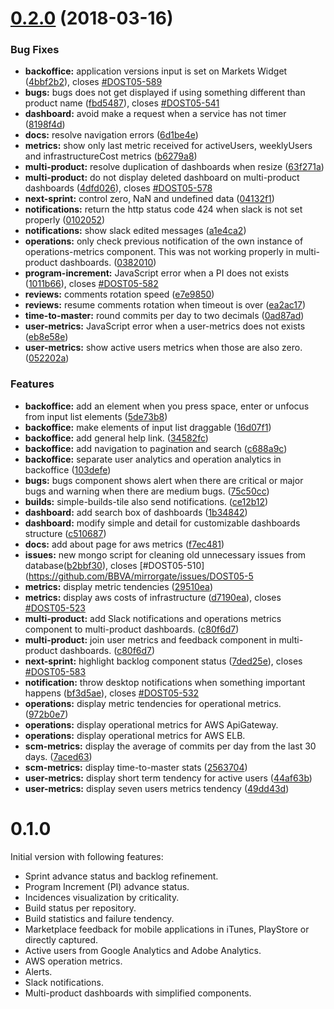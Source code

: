 <a name=0.2.0></a>
# [0.2.0](https://github.com/BBVA/mirrorgate/compare/v0.1.0...v0.2.0) (2018-03-16)


### Bug Fixes

* **backoffice:** application versions input is set on Markets Widget ([4bbf2b2](https://github.com/BBVA/mirrorgate/commit/4bbf2b2)), closes [#DOST05-589](https://github.com/BBVA/mirrorgate/issues/DOST05-589)
* **bugs:** bugs does not get displayed if using something different than product name ([fbd5487](https://github.com/BBVA/mirrorgate/commit/fbd5487)), closes [#DOST05-541](https://github.com/BBVA/mirrorgate/issues/DOST05-541)
* **dashboard:** avoid make a request when a service has not timer ([8198f4d](https://github.com/BBVA/mirrorgate/commit/8198f4d))
* **docs:** resolve navigation errors ([6d1be4e](https://github.com/BBVA/mirrorgate/commit/6d1be4e))
* **metrics:** show only last metric received for activeUsers, weeklyUsers and infrastructureCost metrics ([b6279a8](https://github.com/BBVA/mirrorgate/commit/b6279a8))
* **multi-product:** resolve duplication of dashboards when resize ([63f271a](https://github.com/BBVA/mirrorgate/commit/63f271a))
* **multi-product:** do not display deleted dashboard on multi-product dashboards ([4dfd026](https://github.com/BBVA/mirrorgate/commit/4dfd026)), closes [#DOST05-578](https://github.com/BBVA/mirrorgate/issues/DOST05-578)
* **next-sprint:** control zero, NaN and undefined data ([04132f1](https://github.com/BBVA/mirrorgate/commit/04132f1))
* **notifications:** return the http status code 424 when slack is not set properly ([0102052](https://github.com/BBVA/mirrorgate/commit/0102052))
* **notifications:** show slack edited messages ([a1e4ca2](https://github.com/BBVA/mirrorgate/commit/a1e4ca2))
* **operations:** only check previous notification of the own instance of operations-metrics component. This was not working properly in multi-product dashboards. ([0382010](https://github.com/BBVA/mirrorgate/commit/0382010))
* **program-increment:** JavaScript error when a PI does not exists ([1011b66](https://github.com/BBVA/mirrorgate/commit/1011b66)), closes [#DOST05-582](https://github.com/BBVA/mirrorgate/issues/DOST05-582)
* **reviews:** comments rotation speed ([e7e9850](https://github.com/BBVA/mirrorgate/commit/e7e9850))
* **reviews:** resume comments rotation when timeout is over ([ea2ac17](https://github.com/BBVA/mirrorgate/commit/ea2ac17))
* **time-to-master:** round commits per day to two decimals ([0ad87ad](https://github.com/BBVA/mirrorgate/commit/0ad87ad))
* **user-metrics:** JavaScript error when a user-metrics does not exists ([eb8e58e](https://github.com/BBVA/mirrorgate/commit/eb8e58e))
* **user-metrics:** show active users metrics when those are also zero. ([052202a](https://github.com/BBVA/mirrorgate/commit/052202a))

### Features

* **backoffice:** add an element when you press space, enter or unfocus from input list elements ([5de73b8](https://github.com/BBVA/mirrorgate/commit/5de73b8))
* **backoffice:** make elements of input list draggable ([16d07f1](https://github.com/BBVA/mirrorgate/commit/16d07f1))
* **backoffice:** add general help link. ([34582fc](https://github.com/BBVA/mirrorgate/commit/34582fc))
* **backoffice:** add navigation to pagination and search ([c688a9c](https://github.com/BBVA/mirrorgate/commit/c688a9c))
* **backoffice:** separate user analytics and operation analytics in backoffice ([103defe](https://github.com/BBVA/mirrorgate/commit/103defe))
* **bugs:** bugs component shows alert when there are critical or major bugs and warning when there are medium bugs. ([75c50cc](https://github.com/BBVA/mirrorgate/commit/75c50cc))
* **builds:** simple-builds-tile also send notifications. ([ce12b12](https://github.com/BBVA/mirrorgate/commit/ce12b12))
* **dashboard:** add search box of dashboards ([1b34842](https://github.com/BBVA/mirrorgate/commit/1b34842))
* **dashboard:** modify simple and detail for customizable dashboards structure ([c510687](https://github.com/BBVA/mirrorgate/commit/c510687))
* **docs:** add about page for aws metrics ([f7ec481](https://github.com/BBVA/mirrorgate/commit/f7ec481))
* **issues:** new mongo script for cleaning old unnecessary issues from database([b2bbf30](https://github.com/BBVA/mirrorgate/commit/b2bbf30)), closes [#DOST05-510](https://github.com/BBVA/mirrorgate/issues/DOST05-5
* **metrics:** display metric tendencies ([29510ea](https://github.com/BBVA/mirrorgate/commit/29510ea))
* **metrics:** display aws costs of infrastructure ([d7190ea](https://github.com/BBVA/mirrorgate/commit/d7190ea)), closes [#DOST05-523](https://github.com/BBVA/mirrorgate/issues/DOST05-523)
* **multi-product:** add Slack notifications and operations metrics component to multi-product dashboards. ([c80f6d7](https://github.com/BBVA/mirrorgate/commit/c80f6d7))
* **multi-product:** join user metrics and  feedback component in multi-product dashboards. ([c80f6d7](https://github.com/BBVA/mirrorgate/commit/c80f6d7))
* **next-sprint:** highlight backlog component status ([7ded25e](https://github.com/BBVA/mirrorgate/commit/7ded25e)), closes [#DOST05-583](https://github.com/BBVA/mirrorgate/issues/DOST05-583)
* **notification:** throw desktop notifications when something important happens ([bf3d5ae](https://github.com/BBVA/mirrorgate/commit/bf3d5ae)), closes [#DOST05-532](https://github.com/BBVA/mirrorgate/issues/DOST05-532)
* **operations:** display metric tendencies for operational metrics. ([972b0e7](https://github.com/BBVA/mirrorgate/commit/972b0e7))
* **operations:** display operational metrics for AWS ApiGateway.
* **operations:** display operational metrics for AWS ELB.
* **scm-metrics:** display the average of commits per day from the last 30 days. ([7aced63](https://github.com/BBVA/mirrorgate/commit/7aced63))
* **scm-metrics:** display time-to-master stats ([2563704](https://github.com/BBVA/mirrorgate/commit/2563704))
* **user-metrics:** display short term tendency for active users ([44af63b](https://github.com/BBVA/mirrorgate/commit/44af63b))
* **user-metrics:** display seven users metrics tendency ([49dd43d](https://github.com/BBVA/mirrorgate/commit/49dd43d))

# 0.1.0

Initial version with following features:

* Sprint advance status and backlog refinement.
* Program Increment (PI) advance status.
* Incidences visualization by criticality.
* Build status per repository.
* Build statistics and failure tendency.
* Marketplace feedback for mobile applications in iTunes, PlayStore or directly captured.
* Active users from Google Analytics and Adobe Analytics.
* AWS operation metrics.
* Alerts.
* Slack notifications.
* Multi-product dashboards with simplified components.
